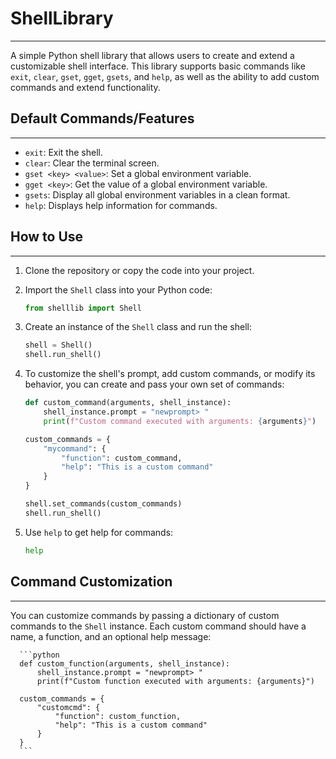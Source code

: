 # ShellLibrary
-------------

A simple Python shell library that allows users to create and extend a customizable shell interface. 
This library supports basic commands like `exit`, `clear`, `gset`, `gget`, `gsets`, and `help`, as well as the ability to add custom commands and extend functionality.

## Default Commands/Features
---------

- `exit`: Exit the shell.
- `clear`: Clear the terminal screen.
- `gset <key> <value>`: Set a global environment variable.
- `gget <key>`: Get the value of a global environment variable.
- `gsets`: Display all global environment variables in a clean format.
- `help`: Displays help information for commands.

## How to Use
-----------

1. Clone the repository or copy the code into your project.

2. Import the `Shell` class into your Python code:

      ```python
      from shelllib import Shell
      ```

3. Create an instance of the `Shell` class and run the shell:

      ```python
      shell = Shell()
      shell.run_shell()
      ```

4. To customize the shell's prompt, add custom commands, or modify its behavior, you can create and pass your own set of commands:

      ```python
      def custom_command(arguments, shell_instance):
          shell_instance.prompt = "newprompt> " 
          print(f"Custom command executed with arguments: {arguments}")

      custom_commands = {
          "mycommand": {
              "function": custom_command,
              "help": "This is a custom command"
          }
      }

      shell.set_commands(custom_commands)
      shell.run_shell()
      ```

5. Use `help` to get help for commands:

      ```python
      help
      ```

## Command Customization
----------------------

You can customize commands by passing a dictionary of custom commands to the `Shell` instance. Each custom command should have a name, a function, and an optional help message:

      ```python
      def custom_function(arguments, shell_instance):
          shell_instance.prompt = "newprompt> " 
          print(f"Custom function executed with arguments: {arguments}")

      custom_commands = {
          "customcmd": {
              "function": custom_function,
              "help": "This is a custom command"
          }
      }
      ```
